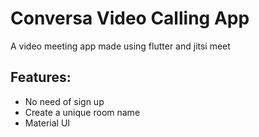 # Conversa Video Calling App

A video meeting app made using flutter and jitsi meet

## Features:
- No need of sign up
- Create a unique room name
- Material UI
